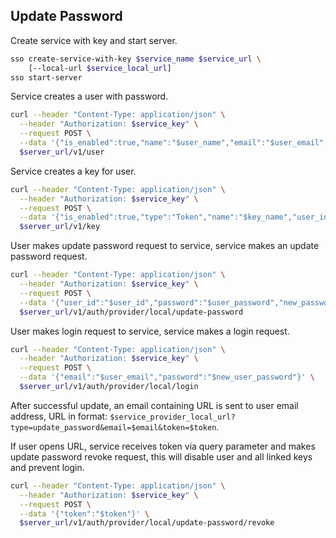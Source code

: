 ## Update Password

Create service with key and start server.

```bash
sso create-service-with-key $service_name $service_url \
    [--local-url $service_local_url]
sso start-server
```

Service creates a user with password.

```bash
curl --header "Content-Type: application/json" \
  --header "Authorization: $service_key" \
  --request POST \
  --data '{"is_enabled":true,"name":"$user_name","email":"$user_email","locale":"en","timezone":"Etc/UTC","password_allow_reset":true,"password_require_update":false,"password":"$user_password"}' \
  $server_url/v1/user
```

Service creates a key for user.

```bash
curl --header "Content-Type: application/json" \
  --header "Authorization: $service_key" \
  --request POST \
  --data '{"is_enabled":true,"type":"Token","name":"$key_name","user_id":"$user_id"}' \
  $server_url/v1/key
```

User makes update password request to service, service makes an update password request.

```bash
curl --header "Content-Type: application/json" \
  --header "Authorization: $service_key" \
  --request POST \
  --data '{"user_id":"$user_id","password":"$user_password","new_password":"$new_user_password"}' \
  $server_url/v1/auth/provider/local/update-password
```

User makes login request to service, service makes a login request.

```bash
curl --header "Content-Type: application/json" \
  --header "Authorization: $service_key" \
  --request POST \
  --data '{"email":"$user_email","password":"$new_user_password"}' \
  $server_url/v1/auth/provider/local/login
```

After successful update, an email containing URL is sent to user email address, URL in format: `$service_provider_local_url?type=update_password&email=$email&token=$token`.

If user opens URL, service receives token via query parameter and makes update password revoke request, this will disable user and all linked keys and prevent login.

```bash
curl --header "Content-Type: application/json" \
  --header "Authorization: $service_key" \
  --request POST \
  --data '{"token":"$token"}' \
  $server_url/v1/auth/provider/local/update-password/revoke
```
